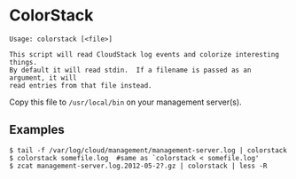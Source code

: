 ColorStack
==========

    Usage: colorstack [<file>]

    This script will read CloudStack log events and colorize interesting things.
    By default it will read stdin.  If a filename is passed as an argument, it will
    read entries from that file instead.

Copy this file to `/usr/local/bin` on your management server(s).

Examples
--------
    $ tail -f /var/log/cloud/management/management-server.log | colorstack
    $ colorstack somefile.log  #same as `colorstack < somefile.log'
    $ zcat management-server.log.2012-05-2?.gz | colorstack | less -R
